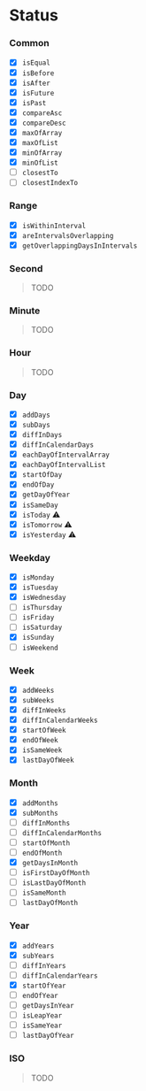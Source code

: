 # Status

### Common

- [x] `isEqual`
- [x] `isBefore`
- [x] `isAfter`
- [x] `isFuture`
- [x] `isPast`
- [x] `compareAsc`
- [x] `compareDesc`
- [x] `maxOfArray`
- [x] `maxOfList`
- [x] `minOfArray`
- [x] `minOfList`
- [ ] `closestTo`
- [ ] `closestIndexTo`

### Range

- [x] `isWithinInterval`
- [x] `areIntervalsOverlapping`
- [x] `getOverlappingDaysInIntervals`

### Second

>  TODO

### Minute

> TODO

### Hour

>  TODO

### Day

- [x] `addDays`
- [x] `subDays`
- [x] `diffInDays`
- [x] `diffInCalendarDays`
- [x] `eachDayOfIntervalArray`
- [x] `eachDayOfIntervalList`
- [x] `startOfDay`
- [x] `endOfDay`
- [x] `getDayOfYear`
- [x] `isSameDay`
- [x] `isToday` ⚠️
- [x] `isTomorrow` ⚠️
- [x] `isYesterday` ⚠️

### Weekday

- [x] `isMonday`
- [x] `isTuesday`
- [x] `isWednesday`
- [ ] `isThursday`
- [ ] `isFriday`
- [ ] `isSaturday`
- [x] `isSunday`
- [ ] `isWeekend`

### Week

- [x] `addWeeks`
- [x] `subWeeks`
- [x] `diffInWeeks`
- [x] `diffInCalendarWeeks`
- [x] `startOfWeek`
- [x] `endOfWeek`
- [x] `isSameWeek`
- [x] `lastDayOfWeek`

### Month

- [x] `addMonths`
- [x] `subMonths`
- [ ] `diffInMonths`
- [ ] `diffInCalendarMonths`
- [ ] `startOfMonth`
- [ ] `endOfMonth`
- [x] `getDaysInMonth`
- [ ] `isFirstDayOfMonth`
- [ ] `isLastDayOfMonth`
- [ ] `isSameMonth`
- [ ] `lastDayOfMonth`

### Year

- [x] `addYears`
- [x] `subYears`
- [ ] `diffInYears`
- [ ] `diffInCalendarYears`
- [x] `startOfYear`
- [ ] `endOfYear`
- [ ] `getDaysInYear`
- [ ] `isLeapYear`
- [ ] `isSameYear`
- [ ] `lastDayOfYear`

### ISO

> TODO

